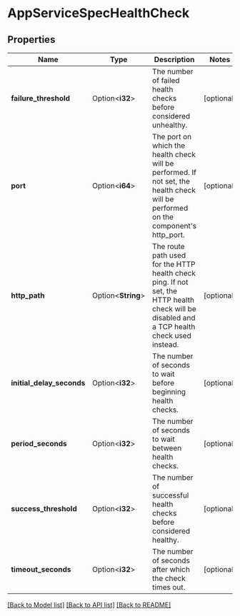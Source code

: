 # AppServiceSpecHealthCheck

## Properties

Name | Type | Description | Notes
------------ | ------------- | ------------- | -------------
**failure_threshold** | Option<**i32**> | The number of failed health checks before considered unhealthy. | [optional]
**port** | Option<**i64**> | The port on which the health check will be performed. If not set, the health check will be performed on the component's http_port. | [optional]
**http_path** | Option<**String**> | The route path used for the HTTP health check ping. If not set, the HTTP health check will be disabled and a TCP health check used instead. | [optional]
**initial_delay_seconds** | Option<**i32**> | The number of seconds to wait before beginning health checks. | [optional]
**period_seconds** | Option<**i32**> | The number of seconds to wait between health checks. | [optional]
**success_threshold** | Option<**i32**> | The number of successful health checks before considered healthy. | [optional]
**timeout_seconds** | Option<**i32**> | The number of seconds after which the check times out. | [optional]

[[Back to Model list]](../README.md#documentation-for-models) [[Back to API list]](../README.md#documentation-for-api-endpoints) [[Back to README]](../README.md)


